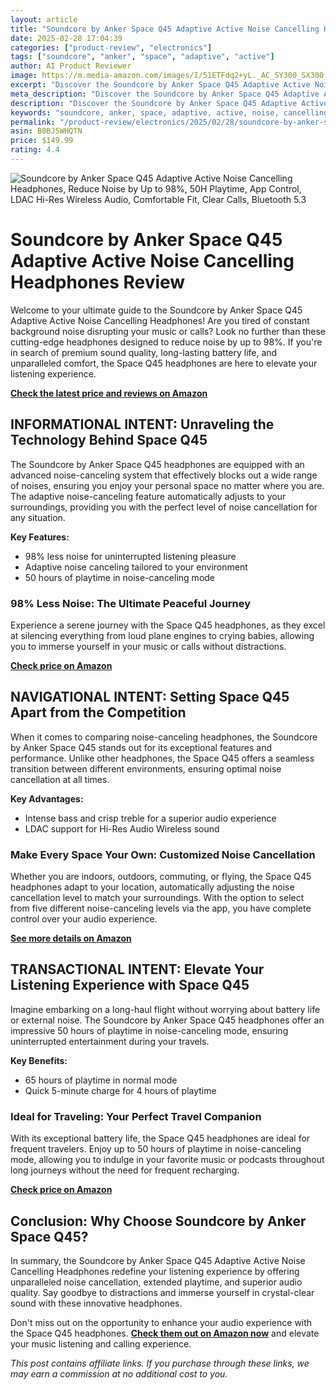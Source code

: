```yaml
---
layout: article
title: "Soundcore by Anker Space Q45 Adaptive Active Noise Cancelling Headphones, Reduce Noise by Up to 98%, 50H Playtime, App Control, LDAC Hi-Res Wireless Audio, Comfortable Fit, Clear Calls, Bluetooth 5.3"
date: 2025-02-28 17:04:39
categories: ["product-review", "electronics"]
tags: ["soundcore", "anker", "space", "adaptive", "active"]
author: AI Product Reviewer
image: https://m.media-amazon.com/images/I/51ETFdq2+yL._AC_SY300_SX300_.jpg
excerpt: "Discover the Soundcore by Anker Space Q45 Adaptive Active Noise Cancelling Headphones, Reduce Noise ..."
meta_description: "Discover the Soundcore by Anker Space Q45 Adaptive Active Noise Cancelling Headphones, Reduce Noise by Up to 98%, 50H Playtime, App Control, LDAC Hi-Res..."
description: "Discover the Soundcore by Anker Space Q45 Adaptive Active Noise Cancelling Headphones, Reduce Noise by Up to 98%, 50H Playtime, App Control, LDAC Hi-Res..."
keywords: "soundcore, anker, space, adaptive, active, noise, cancelling, headphones"
permalink: "/product-review/electronics/2025/02/28/soundcore-by-anker-space-q45-adaptive-active-noise.html"
asin: B0BJ5WHQTN
price: $149.99
rating: 4.4
---
```


![Soundcore by Anker Space Q45 Adaptive Active Noise Cancelling Headphones, Reduce Noise by Up to 98%, 50H Playtime, App Control, LDAC Hi-Res Wireless Audio, Comfortable Fit, Clear Calls, Bluetooth 5.3](https://m.media-amazon.com/images/I/51ETFdq2+yL._AC_SY300_SX300_.jpg)

# Soundcore by Anker Space Q45 Adaptive Active Noise Cancelling Headphones Review

Welcome to your ultimate guide to the Soundcore by Anker Space Q45 Adaptive Active Noise Cancelling Headphones! Are you tired of constant background noise disrupting your music or calls? Look no further than these cutting-edge headphones designed to reduce noise by up to 98%. If you're in search of premium sound quality, long-lasting battery life, and unparalleled comfort, the Space Q45 headphones are here to elevate your listening experience.

**[Check the latest price and reviews on Amazon](https://www.amazon.com/dp/B0BJ5WHQTN?tag=sghpgs-20)**

## INFORMATIONAL INTENT: Unraveling the Technology Behind Space Q45

The Soundcore by Anker Space Q45 headphones are equipped with an advanced noise-canceling system that effectively blocks out a wide range of noises, ensuring you enjoy your personal space no matter where you are. The adaptive noise-canceling feature automatically adjusts to your surroundings, providing you with the perfect level of noise cancellation for any situation.

**Key Features:**
- 98% less noise for uninterrupted listening pleasure
- Adaptive noise canceling tailored to your environment
- 50 hours of playtime in noise-canceling mode

### 98% Less Noise: The Ultimate Peaceful Journey

Experience a serene journey with the Space Q45 headphones, as they excel at silencing everything from loud plane engines to crying babies, allowing you to immerse yourself in your music or calls without distractions.

**[Check price on Amazon](https://www.amazon.com/dp/B0BJ5WHQTN?tag=sghpgs-20)**

## NAVIGATIONAL INTENT: Setting Space Q45 Apart from the Competition

When it comes to comparing noise-canceling headphones, the Soundcore by Anker Space Q45 stands out for its exceptional features and performance. Unlike other headphones, the Space Q45 offers a seamless transition between different environments, ensuring optimal noise cancellation at all times.

**Key Advantages:**
- Intense bass and crisp treble for a superior audio experience
- LDAC support for Hi-Res Audio Wireless sound

### Make Every Space Your Own: Customized Noise Cancellation

Whether you are indoors, outdoors, commuting, or flying, the Space Q45 headphones adapt to your location, automatically adjusting the noise cancellation level to match your surroundings. With the option to select from five different noise-canceling levels via the app, you have complete control over your audio experience.

**[See more details on Amazon](https://www.amazon.com/dp/B0BJ5WHQTN?tag=sghpgs-20)**

## TRANSACTIONAL INTENT: Elevate Your Listening Experience with Space Q45

Imagine embarking on a long-haul flight without worrying about battery life or external noise. The Soundcore by Anker Space Q45 headphones offer an impressive 50 hours of playtime in noise-canceling mode, ensuring uninterrupted entertainment during your travels.

**Key Benefits:**
- 65 hours of playtime in normal mode
- Quick 5-minute charge for 4 hours of playtime

### Ideal for Traveling: Your Perfect Travel Companion

With its exceptional battery life, the Space Q45 headphones are ideal for frequent travelers. Enjoy up to 50 hours of playtime in noise-canceling mode, allowing you to indulge in your favorite music or podcasts throughout long journeys without the need for frequent recharging.

**[Check price on Amazon](https://www.amazon.com/dp/B0BJ5WHQTN?tag=sghpgs-20)**

## Conclusion: Why Choose Soundcore by Anker Space Q45?

In summary, the Soundcore by Anker Space Q45 Adaptive Active Noise Cancelling Headphones redefine your listening experience by offering unparalleled noise cancellation, extended playtime, and superior audio quality. Say goodbye to distractions and immerse yourself in crystal-clear sound with these innovative headphones.

Don't miss out on the opportunity to enhance your audio experience with the Space Q45 headphones. **[Check them out on Amazon now](https://www.amazon.com/dp/B0BJ5WHQTN?tag=sghpgs-20)** and elevate your music listening and calling experience.

*This post contains affiliate links. If you purchase through these links, we may earn a commission at no additional cost to you.*